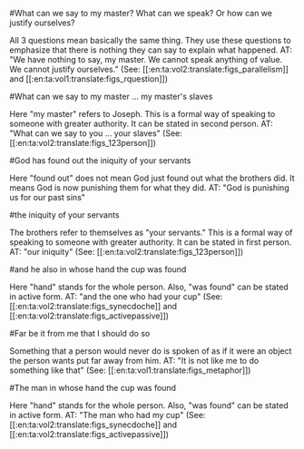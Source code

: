 #What can we say to my master? What can we speak? Or how can we justify ourselves?

All 3 questions mean basically the same thing. They use these questions to emphasize that there is nothing they can say to explain what happened. AT: "We have nothing to say, my master. We cannot speak anything of value. We cannot justify ourselves." (See: [[:en:ta:vol2:translate:figs_parallelism]] and [[:en:ta:vol1:translate:figs_rquestion]])

#What can we say to my master ... my master's slaves

Here "my master" refers to Joseph. This is a formal way of speaking to someone with greater authority. It can be stated in second person. AT: "What can we say to you ... your slaves" (See: [[:en:ta:vol2:translate:figs_123person]])

#God has found out the iniquity of your servants

Here "found out" does not mean God just found out what the brothers did. It means God is now punishing them for what they did. AT: "God is punishing us for our past sins"

#the iniquity of your servants

The brothers refer to themselves as "your servants." This is a formal way of speaking to someone with greater authority. It can be stated in first person. AT: "our iniquity" (See: [[:en:ta:vol2:translate:figs_123person]])

#and he also in whose hand the cup was found

Here "hand" stands for the whole person. Also, "was found" can be stated in active form. AT: "and the one who had your cup" (See: [[:en:ta:vol2:translate:figs_synecdoche]] and [[:en:ta:vol2:translate:figs_activepassive]])

#Far be it from me that I should do so

Something that a person would never do is spoken of as if it were an object the person wants put far away from him. AT: "It is not like me to do something like that" (See: [[:en:ta:vol1:translate:figs_metaphor]])

#The man in whose hand the cup was found

Here "hand" stands for the whole person. Also, "was found" can be stated in active form. AT: "The man who had my cup" (See: [[:en:ta:vol2:translate:figs_synecdoche]] and [[:en:ta:vol2:translate:figs_activepassive]])